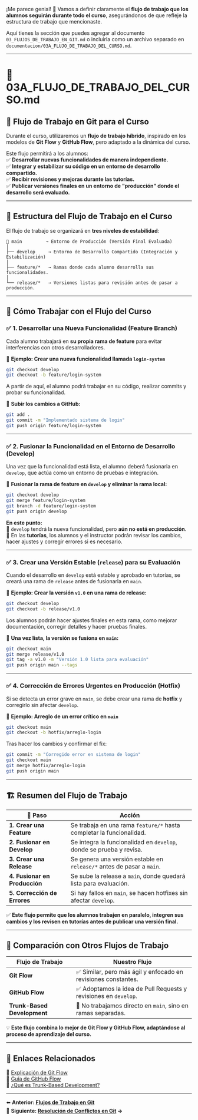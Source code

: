 ¡Me parece genial! 🎯 Vamos a definir claramente el **flujo de trabajo que los alumnos seguirán durante todo el curso**, asegurándonos de que refleje la estructura de trabajo que mencionaste.

Aquí tienes la sección que puedes agregar al documento `03_FLUJOS_DE_TRABAJO_EN_GIT.md` o incluirla como un archivo separado en `documentacion/03A_FLUJO_DE_TRABAJO_DEL_CURSO.md`.

---

# 📄 **03A_FLUJO_DE_TRABAJO_DEL_CURSO.md**
## 🚀 **Flujo de Trabajo en Git para el Curso**

Durante el curso, utilizaremos un **flujo de trabajo híbrido**, inspirado en los modelos de **Git Flow** y **GitHub Flow**, pero adaptado a la dinámica del curso.

Este flujo permitirá a los alumnos:  
✅ **Desarrollar nuevas funcionalidades de manera independiente.**  
✅ **Integrar y estabilizar su código en un entorno de desarrollo compartido.**  
✅ **Recibir revisiones y mejoras durante las tutorías.**  
✅ **Publicar versiones finales en un entorno de "producción" donde el desarrollo será evaluado.**

---

## 📌 **Estructura del Flujo de Trabajo en el Curso**

El flujo de trabajo se organizará en **tres niveles de estabilidad**:

```
📂 main         → Entorno de Producción (Versión Final Evaluada)
│
├── develop     → Entorno de Desarrollo Compartido (Integración y Estabilización)
│
├── feature/*   → Ramas donde cada alumno desarrolla sus funcionalidades.
│
└── release/*   → Versiones listas para revisión antes de pasar a producción.
```

---

## 🔄 **Cómo Trabajar con el Flujo del Curso**

### ✅ **1. Desarrollar una Nueva Funcionalidad (Feature Branch)**

Cada alumno trabajará en **su propia rama de feature** para evitar interferencias con otros desarrolladores.

📌 **Ejemplo: Crear una nueva funcionalidad llamada `login-system`**
```bash
git checkout develop
git checkout -b feature/login-system
```

A partir de aquí, el alumno podrá trabajar en su código, realizar commits y probar su funcionalidad.

📌 **Subir los cambios a GitHub:**
```bash
git add .
git commit -m "Implementado sistema de login"
git push origin feature/login-system
```

---

### ✅ **2. Fusionar la Funcionalidad en el Entorno de Desarrollo (Develop)**

Una vez que la funcionalidad está lista, el alumno deberá fusionarla en `develop`, que actúa como un entorno de pruebas e integración.

📌 **Fusionar la rama de feature en `develop` y eliminar la rama local:**
```bash
git checkout develop
git merge feature/login-system
git branch -d feature/login-system
git push origin develop
```

**En este punto:**  
🔹 `develop` tendrá la nueva funcionalidad, pero **aún no está en producción**.  
🔹 En las **tutorías**, los alumnos y el instructor podrán revisar los cambios, hacer ajustes y corregir errores si es necesario.

---

### ✅ **3. Crear una Versión Estable (`release`) para su Evaluación**

Cuando el desarrollo en `develop` está estable y aprobado en tutorías, se creará una rama de `release` antes de fusionarla en `main`.

📌 **Ejemplo: Crear la versión `v1.0` en una rama de release:**
```bash
git checkout develop
git checkout -b release/v1.0
```

Los alumnos podrán hacer ajustes finales en esta rama, como mejorar documentación, corregir detalles y hacer pruebas finales.

📌 **Una vez lista, la versión se fusiona en `main`:**
```bash
git checkout main
git merge release/v1.0
git tag -a v1.0 -m "Versión 1.0 lista para evaluación"
git push origin main --tags
```

---

### ✅ **4. Corrección de Errores Urgentes en Producción (Hotfix)**

Si se detecta un error grave en `main`, se debe crear una rama de **hotfix** y corregirlo sin afectar `develop`.

📌 **Ejemplo: Arreglo de un error crítico en `main`**
```bash
git checkout main
git checkout -b hotfix/arreglo-login
```

Tras hacer los cambios y confirmar el fix:
```bash
git commit -m "Corregido error en sistema de login"
git checkout main
git merge hotfix/arreglo-login
git push origin main
```

---

## 🏗 **Resumen del Flujo de Trabajo**

| 📌 Paso | Acción |
|---------|--------|
| **1. Crear una Feature** | Se trabaja en una rama `feature/*` hasta completar la funcionalidad. |
| **2. Fusionar en Develop** | Se integra la funcionalidad en `develop`, donde se prueba y revisa. |
| **3. Crear una Release** | Se genera una versión estable en `release/*` antes de pasar a `main`. |
| **4. Fusionar en Producción** | Se sube la release a `main`, donde quedará lista para evaluación. |
| **5. Corrección de Errores** | Si hay fallos en `main`, se hacen hotfixes sin afectar `develop`. |

✅ **Este flujo permite que los alumnos trabajen en paralelo, integren sus cambios y los revisen en tutorías antes de publicar una versión final.**

---

## 🚀 **Comparación con Otros Flujos de Trabajo**

| Flujo de Trabajo | Nuestro Flujo |
|------------------|--------------|
| **Git Flow** | ✅ Similar, pero más ágil y enfocado en revisiones constantes. |
| **GitHub Flow** | ✅ Adoptamos la idea de Pull Requests y revisiones en `develop`. |
| **Trunk-Based Development** | 🚫 No trabajamos directo en `main`, sino en ramas separadas. |

💡 **Este flujo combina lo mejor de Git Flow y GitHub Flow, adaptándose al proceso de aprendizaje del curso.**

---

## 🔗 **Enlaces Relacionados**

📖 [Explicación de Git Flow](https://nvie.com/posts/a-successful-git-branching-model/)  
📖 [Guía de GitHub Flow](https://docs.github.com/en/get-started/quickstart/github-flow)  
📖 [¿Qué es Trunk-Based Development?](https://trunkbaseddevelopment.com/)

---

⬅️ **Anterior: [Flujos de Trabajo en Git](03_FLUJOS_DE_TRABAJO_EN_GIT.md)**  
📌 **Siguiente: [Resolución de Conflictos en Git](04_RESOLUCION_DE_CONFLICTOS.md) →**

